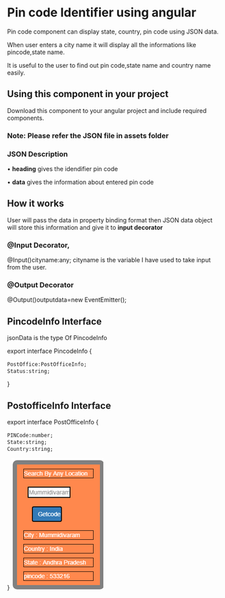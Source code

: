 

  # Pin code Identifier using angular 
  Pin code component can display state, country, pin code using JSON data.
 
 
 When user enters a city name it will display all the informations like pincode,state name.
 
 It is useful to the user to find out pin code,state name and country name easily.
 
 ## Using this component in your project 
 
 Download this component to your angular project and include required components.
 
 ### Note: Please refer the JSON file in assets folder
 
 ### JSON Description
 
 • **heading** gives the idendifier pin code
 
 • **data** gives the information about entered pin code

 
 ## How it works
 
 User will pass the data in property binding format then JSON data object will store this information and give it to 
 **input decorator**
 
 ### @Input Decorator,
 
 @Input()cityname:any;
 cityname is the variable I have used to take input from the user.
 
 
 ### @Output Decorator
 
 @Output()outputdata=new EventEmitter();

 

## PincodeInfo Interface

jsonData is the type Of PincodeInfo

export interface PincodeInfo {  

    PostOffice:PostOfficeInfo;
    Status:string;
}
## PostofficeInfo Interface
export interface PostOfficeInfo {

    PINCode:number;
    State:string;
    Country:string;
}
 <img src="\demo-image\demoimage.PNG">

  
            
